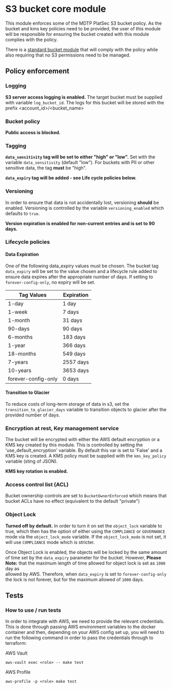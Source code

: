 # S3 bucket core module

This module enforces some of the MDTP PlatSec S3 bucket policy. As the bucket and kms key policies need to be provided,
the user of this module will be responsible for ensuring the bucket created with this module complies with the policy.

There is a [standard bucket module](https://registry.terraform.io/modules/hmrc/s3-bucket-standard/aws/latest) that will
comply with the policy while also requiring that no S3 permissions need to be managed.

## Policy enforcement

### Logging

**S3 server access logging is enabled.** The target bucket must be supplied with variable `log_bucket_id`. The logs for
this bucket will be stored with the prefix <account_id>/<bucket_name>

### Bucket policy

**Public access is blocked.**

### Tagging

**`data_sensitivity` tag will be set to either "high" or "low".** Set with the variable `data_sensitivity` (default
"low"). For buckets with PII or other sensitive data, the tag **must** be "high".

**`data_expiry` tag will be added - see Life cycle policies below.**

### Versioning

In order to ensure that data is not accidentally lost, versioning **should** be enabled. Versioning is controlled by
the variable `versioning_enabled` which defaults to `true`.

**Version expiration is enabled for non-current entries and is set to 90 days.**

### Lifecycle policies

#### Data Expiration

One of the following data_expiry values must be chosen. The bucket tag `data_expiry` will be set to the value chosen
and a lifecycle rule added to ensure data expires after the appropriate number of days.  If setting to
`forever-config-only`, no expiry will be set.

| Tag Values          | Expiration |
|---------------------|------------|
| 1-day               | 1 day      |
| 1-week              | 7 days     |
| 1-month             | 31 days    |
| 90-days             | 90 days    |
| 6-months            | 183 days   |
| 1-year              | 366 days   |
| 18-months           | 549 days   |
| 7-years             | 2557 days  |
| 10-years            | 3653 days  |
| forever-config-only | 0 days     |

#### Transition to Glacier

To reduce costs of long-term storage of data in s3, set the `transition_to_glacier_days` variable to transition objects
to glacier after the provided number of days.

### Encryption at rest, Key management service

The bucket will be encrypted with either the AWS default encryption or a KMS key created by this module.
This is controlled by setting the 'use_default_encryption' variable.
By default this var is set to 'False' and a KMS key is created. A KMS policy must be supplied with the
`kms_key_policy` variable (sting of JSON). 

**KMS key rotation is enabled.**

### Access control list (ACL)

Bucket ownership controls are set to `BucketOwnerEnforced` which means that bucket ACLs have no effect (equivalent to
the default "private")

### Object Lock

**Turned off by default.** In order to turn it on set the `object_lock` variable to true, which then has the option of 
either using the `COMPLIANCE` or `GOVERNANCE` mode via the `object_lock_mode` variable. If the `object_lock_mode` is not 
set, it will use `COMPLIANCE` mode which is stricter.

Once Object Lock is enabled, the objects will be locked by the same amount of time set by the `data_expiry` parameter for 
the bucket. However, **Please Note:** that the maximum length of time allowed for object lock is set as `1000` day as   
allowed by AWS. Therefore, when `data_expiry` is set to `forever-config-only` the lock is not forever, but for the 
maximum allowed of `1000` days.

## Tests

### How to use / run tests

In order to integrate with AWS, we need to provide the relevant credentials.
This is done through passing AWS environment variables to the docker container and then, depending on your AWS config set up,
you will need to run the following command in order to pass the credentials through to terraform:

AWS Vault

``` aws-vault exec <role> -- make test ```

AWS Profile

``` aws-profile -p <role> make test ```
